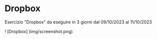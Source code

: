 # Dropbox

Esercizio "Dropbox" da eseguire in 3 giorni dal 09/10/2023 al 11/10/2023

! [Dropbox] (img/screenshot.png)
